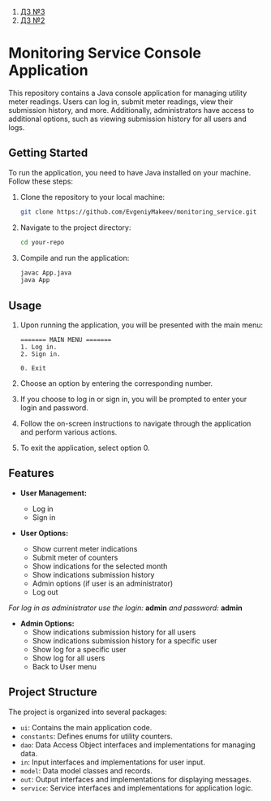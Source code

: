 1. [ДЗ №3](https://github.com/EvgeniyMakeev/monitoring_service/pull/3)
2. [ДЗ №2](https://github.com/EvgeniyMakeev/monitoring_service/pull/2)


# Monitoring Service Console Application

This repository contains a Java console application for managing utility meter readings. Users can log in, submit meter readings, view their submission history, and more. Additionally, administrators have access to additional options, such as viewing submission history for all users and logs.

## Getting Started

To run the application, you need to have Java installed on your machine. Follow these steps:

1. Clone the repository to your local machine:

   ```bash
   git clone https://github.com/EvgeniyMakeev/monitoring_service.git
   ```

2. Navigate to the project directory:

   ```bash
   cd your-repo
   ```

3. Compile and run the application:

   ```bash
   javac App.java
   java App
   ```

## Usage

1. Upon running the application, you will be presented with the main menu:

   ```plaintext
   ======= MAIN MENU =======
   1. Log in.
   2. Sign in.

   0. Exit
   ```

2. Choose an option by entering the corresponding number.

3. If you choose to log in or sign in, you will be prompted to enter your login and password.

4. Follow the on-screen instructions to navigate through the application and perform various actions.

5. To exit the application, select option 0.

## Features

- **User Management:**
    - Log in
    - Sign in

- **User Options:**
    - Show current meter indications
    - Submit meter of counters
    - Show indications for the selected month
    - Show indications submission history
    - Admin options (if user is an administrator)
    - Log out

*For log in as administrator use the login:* **admin** *and password:* **admin**

- **Admin Options:**
    - Show indications submission history for all users
    - Show indications submission history for a specific user
    - Show log for a specific user
    - Show log for all users
    - Back to User menu

## Project Structure

The project is organized into several packages:

- `ui`: Contains the main application code.
- `constants`: Defines enums for utility counters.
- `dao`: Data Access Object interfaces and implementations for managing data.
- `in`: Input interfaces and implementations for user input.
- `model`: Data model classes and records.
- `out`: Output interfaces and implementations for displaying messages.
- `service`: Service interfaces and implementations for application logic.
